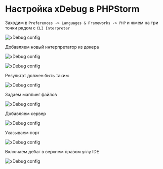 # Настройка xDebug в PHPStorm

Заходим в `Preferences -> Languages & Frameworks -> PHP` и жмем на три точки рядом с `CLI Interpreter`

![xDebug config](https://raw.githubusercontent.com/funcYX/marketplace-api/feature/%231-docker-integration/docs/pics/xdebug/1.png)

Добавляем новый интерпретатор из докера

![xDebug config](https://github.com/funcYX/marketplace-api/raw/feature/#1-docker-integration/docs/pics/xdebug/2.png)

![xDebug config](https://github.com/funcYX/marketplace-api/raw/feature/#1-docker-integration/docs/pics/xdebug/3.png)

Результат должен быть таким

![xDebug config](https://github.com/funcYX/marketplace-api/raw/feature/#1-docker-integration/docs/pics/xdebug/4.png)

Задаем маппинг файлов

![xDebug config](https://github.com/funcYX/marketplace-api/raw/feature/#1-docker-integration/docs/pics/xdebug/5.png)

Добавляем сервер

![xDebug config](https://github.com/funcYX/marketplace-api/raw/feature/#1-docker-integration/docs/pics/xdebug/6.png)

Указываем порт

![xDebug config](https://github.com/funcYX/marketplace-api/raw/feature/#1-docker-integration/docs/pics/xdebug/7.png)

Включаем дебаг в верхнем правом углу IDE

![xDebug config](https://github.com/funcYX/marketplace-api/raw/feature/#1-docker-integration/docs/pics/xdebug/8.png)


